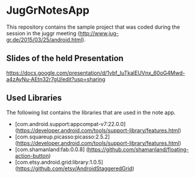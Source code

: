 # JugGrNotesApp
This repository contains the sample project that was coded during the session in the juggr meeting (http://www.jug-gr.de/2015/03/25/android.html).

## Slides of the held Presentation

https://docs.google.com/presentation/d/1vbf_IuTkalEUVnx_60oG4Mwd-a4zAyNu-AEtn32r7gU/edit?usp=sharing

## Used Libraries

The following list contains the libraries that are used in the note app.

* [com.android.support:appcompat-v7:22.0.0] (https://developer.android.com/tools/support-library/features.html)
* [com.squareup.picasso:picasso:2.5.2] (https://developer.android.com/tools/support-library/features.html)
* [com.shamanland:fab:0.0.8] (https://github.com/shamanland/floating-action-button)
* [com.etsy.android.grid:library:1.0.5] (https://github.com/etsy/AndroidStaggeredGrid)

